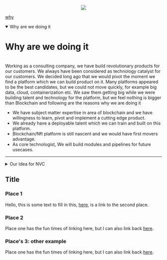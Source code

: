 <p align="center">
  <img src="https://gawshindes.github.io/assets/img/logo.png">
</p>

[why](#why-are-we-doing-it)

<details open>
<summary>Why are we doing it</summary>

# Why are we doing it
<br>Working as a consulting company, we have build revolutionary products for our customers. We always have been considered as technology catalyst for our customers. We decided long ago that we would pivot the moment we find a platform which we can build product on it. Many platforms appeared to be the best candidates, but we could not move quickly, for example big data, cloud, containerization etc. We saw them getting big while we were building talent and technology for the platform, but we feel nothing is bigger than Blockchain and following are the reasons why we are doing it

- We have subject matter expertise in area of blockchain and we have willingness to learn, pivot and implement a cutting edge product.
- We already have a deployable talent which we can train and built on this platform.
- Blockchain/Nft platform is still nascent and we would have first movers advantage.
- As core technologist, We will build modules and pipelines for future usecases.
</details>

---

<details>
<summary>Our Idea for NVC</summary>
<br>
Well, you asked for it!
<br><br>
<pre>
&lt;details open&gt;
&lt;summary&gt;Want to ruin the surprise?&lt;&#47;summary&gt;
&lt;br&gt;
Well, you asked for it!
&lt;&#47;details&gt;
</pre>
</details>

## Title

### Place 1

Hello, this is some text to fill in this, [here](#place-2), is a link to the second place.

### Place 2

Place one has the fun times of linking here, but I can also link back [here](#place-1).

### Place's 3: other example

Place one has the fun times of linking here, but I can also link back [here](#places-3-other-example).

